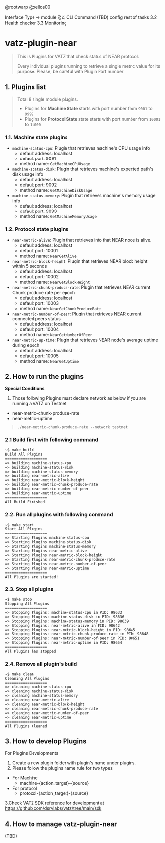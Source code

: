 @rootwarp @xellos00

Interface Type -> module 정리
CLI Command
(TBD)
config
rest of tasks
3.2 Health checker
3.3 Monitoring



# vatz-plugin-near
> This is Plugins for VATZ that check status of NEAR protocol.
>
> Every individual plugins running to retrieve a single metric value for its purpose.
> Please, be careful with Plugin Port number

## 1. Plugins list
> Total 8 single module plugins.
>
> - Plugins for <b> Machine State </b> starts with port number from `9001` to `9999`
> - Plugins for <b> Protocol State </b> state starts with port number from `10001` to `11000`


### 1.1. Machine state plugins
- `machine-status-cpu`: Plugin that retrieves machine's CPU usage info
  - default address: localhost
  - default port: 9091
  - method name: `GetMachineCPUUsage`
- `machine-status-disk`: Plugin that retrieves machine's expected path's disk usage info
  - default address: localhost
  - default port: 9092
  - method name: `GetMachineDiskUsage`
- `machine-status-memory`: Plugin that retrieves machine's memory usage info
  - default address: localhost
  - default port: 9093
  - method name: `GetMachineMemoryUsage`

### 1.2. Protocol state plugins
- `near-metric-alive`: Plugin that retrieves info that NEAR node is alive.
  - default address: localhost
  - default port: 10001
  - method name: `NearGetAlive`
- `near-metric-block-height`: Plugin that retrieves NEAR block height within 5 seconds
  - default address: localhost
  - default port: 10002
  - method name: `NearGetBlockHeight`
- `near-metric-chunk-produce-rate`: Plugin that retrieves NEAR current Chunk produce rate per epoch
  - default address: localhost
  - default port: 10003
  - method name: `NearGetChunkProduceRate`
- `near-metric-number-of-peer`: Plugin that retrieves NEAR current connected peers status
  - default address: localhost
  - default port: 10004
  - method name: `NearGetNumberOfPeer`
- `near-metric-up-time`: Plugin that retrieves NEAR node's average uptime during epoch
  - default address: localhost
  - default port: 10005
  - method name: `NearGetUptime`

## 2. How to run the plugins

<b> Special Conditions </b>

1. Those following Plugins must declare network as below if you are running a VATZ on Testnet
- near-metric-chunk-produce-rate
- near-metric-uptime
> ```./near-metric-chunk-produce-rate --network testnet```

### 2.1 Build first with following command
```
~$ make build
Build All Plugins
===================
=> building machine-status-cpu
=> building machine-status-disk
=> building machine-status-memory
=> building near-metric-alive
=> building near-metric-block-height
=> building near-metric-chunk-produce-rate
=> building near-metric-number-of-peer
=> building near-metric-uptime
===================
All Build Finished
```

### 2.2. Run all plugins with following command
  ```
~$ make start
Start All Plugins
===================
=> Starting Plugins machine-status-cpu
=> Starting Plugins machine-status-disk
=> Starting Plugins machine-status-memory
=> Starting Plugins near-metric-alive
=> Starting Plugins near-metric-block-height
=> Starting Plugins near-metric-chunk-produce-rate
=> Starting Plugins near-metric-number-of-peer
=> Starting Plugins near-metric-uptime
===================
All Plugins are started!
```
### 2.3. Stop all plugins
```
~$ make stop 
Stopping All Plugins
===================
=> Stopping Plugins: machine-status-cpu in PID: 98633
=> Stopping Plugins: machine-status-disk in PID: 98636
=> Stopping Plugins: machine-status-memory in PID: 98639
=> Stopping Plugins: near-metric-alive in PID: 98642
=> Stopping Plugins: near-metric-block-height in PID: 98645
=> Stopping Plugins: near-metric-chunk-produce-rate in PID: 98648
=> Stopping Plugins: near-metric-number-of-peer in PID: 98651
=> Stopping Plugins: near-metric-uptime in PID: 98654
===================
All Plugins has stopped
```
### 2.4. Remove all plugin's build
```
~$ make clean
Cleaning All Plugins
===================
=> cleaning machine-status-cpu
=> cleaning machine-status-disk
=> cleaning machine-status-memory
=> cleaning near-metric-alive
=> cleaning near-metric-block-height
=> cleaning near-metric-chunk-produce-rate
=> cleaning near-metric-number-of-peer
=> cleaning near-metric-uptime
===================
All Plugins Cleaned
```

## 3. How to develop Plugins
For Plugins Developments
1. Create a new plugin folder with plugin's name under plugins.
2. Please follow the plugins name rule for two types
- For Machine
  - machine-{action_target}-{source}
- For protocol
  - protocol-{action_target}-{source}
  
3.Check VATZ SDK reference for development at https://github.com/dsrvlabs/vatz/tree/main/sdk


## 4. How to manage vatz-plugin-near
(TBD)